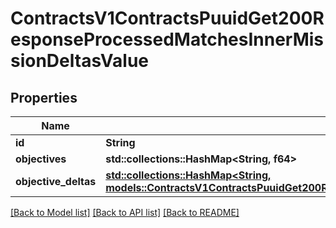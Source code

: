 # ContractsV1ContractsPuuidGet200ResponseProcessedMatchesInnerMissionDeltasValue

## Properties

Name | Type | Description | Notes
------------ | ------------- | ------------- | -------------
**id** | **String** | UUID | 
**objectives** | **std::collections::HashMap<String, f64>** |  | 
**objective_deltas** | [**std::collections::HashMap<String, models::ContractsV1ContractsPuuidGet200ResponseProcessedMatchesInnerMissionDeltasValueObjectiveDeltasValue>**](_contracts_v1_contracts__puuid__get_200_response_ProcessedMatches_inner_MissionDeltas_value_ObjectiveDeltas_value.md) |  | 

[[Back to Model list]](../README.md#documentation-for-models) [[Back to API list]](../README.md#documentation-for-api-endpoints) [[Back to README]](../README.md)



